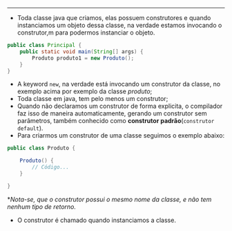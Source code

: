 ___
- Toda classe java que criamos, elas possuem construtores e quando instanciamos um objeto dessa classe, na verdade estamos invocando o construtor,m para podermos instanciar o objeto.
```java
public class Principal {
	public static void main(String[] args) {
		Produto produto1 = new Produto();
	}
}
```
- A keyword `new`, na verdade está invocando um construtor da classe, no exemplo acima por exemplo da classe *produto*;
- Toda classe em java, tem pelo menos um construtor;
- Quando não declaramos um construtor de forma explicita, o compilador faz isso de maneira automaticamente, gerando um construtor sem parâmetros, também conhecido como **construtor padrão**(`construtor default`).
- Para criarmos um construtor de uma classe seguimos o exemplo abaixo:
```java
public class Produto {

	Produto() {
		// Código...
	}

}
```
**Nota-se, que o construtor possui o mesmo nome da classe, e não tem nenhum tipo de retorno.*
- O construtor é chamado quando instanciamos a classe.